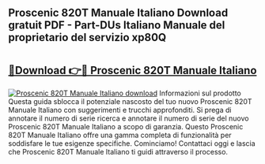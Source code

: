 ## Proscenic 820T Manuale Italiano Download gratuit PDF - Part-DUs Italiano Manuale del proprietario del servizio xp80Q

# <h2><a href="http://dfbtxp.blite.top/?on=Proscenic+820T+Manuale+Italiano">🔗Download 👉🔴 Proscenic 820T Manuale Italiano</a></h2>

[![Proscenic 820T Manuale Italiano download](https://i.imgur.com/lujVjoI.png)](http://dfbtxp.blite.top/?on=Proscenic+820T+Manuale+Italiano)
Informazioni sul prodotto Questa guida sblocca il potenziale nascosto del tuo nuovo Proscenic 820T Manuale Italiano con suggerimenti e trucchi approfonditi. Si prega di annotare il numero di serie ricerca e annotare il numero di serie del nuovo Proscenic 820T Manuale Italiano a scopo di garanzia. Questo Proscenic 820T Manuale Italiano offre una gamma completa di funzionalità per soddisfare le tue esigenze specifiche. Cominciamo! Contattaci oggi e lascia che Proscenic 820T Manuale Italiano ti guidi attraverso il processo.
